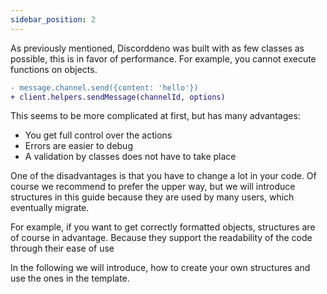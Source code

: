```yaml
---
sidebar_position: 2
---
```

As previously mentioned, Discorddeno was built with as few classes as possible, this is in favor of performance. For example, you cannot execute functions on objects. 
```diff
- message.channel.send({content: 'hello'}) 
+ client.helpers.sendMessage(channelId, options)
```

This seems to be more complicated at first, but has many advantages:
* You get full control over the actions
* Errors are easier to debug
* A validation by classes does not have to take place 

One of the disadvantages is that you have to change a lot in your code. 
Of course we recommend to prefer the upper way, but we will introduce structures in this guide because they are used by many users, which eventually migrate.

For example, if you want to get correctly formatted objects, structures are of course in advantage. Because they support the readability of the code through their ease of use 

In the following we will introduce, how to create your own structures and use the ones in the template.
